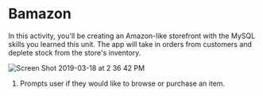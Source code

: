 # Bamazon

In this activity, you'll be creating an Amazon-like storefront with the MySQL skills you learned this unit. The app will take in orders from customers and deplete stock from the store's inventory. 

![Screen Shot 2019-03-18 at 2 36 42 PM](https://user-images.githubusercontent.com/45184666/54558371-8b6d7900-498b-11e9-85e1-e22b26da281a.png)
1. Prompts user if they would like to browse or purchase an item.
